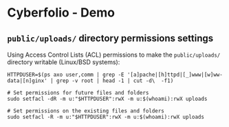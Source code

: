 # Cyberfolio - Demo

## `public/uploads/` directory permissions settings

Using Access Control Lists (ACL) permissions to make the `public/uploads/` directory writable (Linux/BSD systems):
```shell
HTTPDUSER=$(ps axo user,comm | grep -E '[a]pache|[h]ttpd|[_]www|[w]ww-data|[n]ginx' | grep -v root | head -1 | cut -d\  -f1)

# Set permissions for future files and folders
sudo setfacl -dR -m u:"$HTTPDUSER":rwX -m u:$(whoami):rwX uploads

# Set permissions on the existing files and folders
sudo setfacl -R -m u:"$HTTPDUSER":rwX -m u:$(whoami):rwX uploads
```